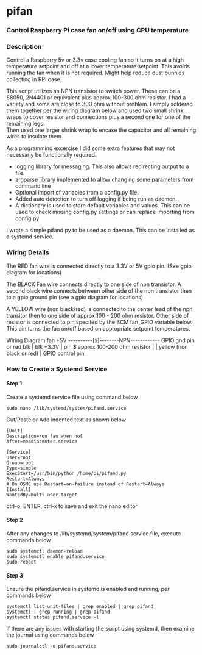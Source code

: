 # pifan
### Control Raspberry Pi case fan on/off using CPU temperature

### Description 
Control a Raspberry 5v or 3.3v case cooling fan so it turns on
at a high temperature setpoint and off at a lower temperature setpoint.
This avoids running the fan when it is not required.  Might help reduce
dust bunnies collecting in RPI case.

This script utilizes an NPN transistor to switch power. 
These can be a S8050, 2N4401 or equivalent plus approx 100-300 ohm resistor.  I had a variety
and some are close to 300 ohm without problem.  I simply soldered them together per the
wiring diagram below and used two small shrink wraps to cover resistor and connections
plus a second one for one of the remaining legs.  
Then used one larger shrink wrap to encase the capacitor and all remaining wires to insulate them.  

As a programming excercise I did some extra features that may
not necessariy be functionally required.

* logging library for messaging.  This also allows redirecting output to a file.
* argparse library implemented to allow changing some parameters from command line
* Optional import of variables from a config.py file.
* Added auto detection to turn off logging if being run as daemon.
* A dictionary is used to store default variables and values.  This can
be used to check missing config.py settings or can replace importing from config.py

I wrote a simple pifand.py to be used as a daemon.  This can be installed as a systemd service.

### Wiring Details

The RED fan wire is connected directly to a 3.3V or 5V gpio pin. (See gpio diagram for locations)

The BLACK Fan wire connects directly to one side of npn transistor.
A second black wire connects between other side of the npn transistor
then to a gpio ground pin (see a gpio diagram for locations)

A YELLOW wire (non black/red) is connected to the center lead of the npn transitor
then to one side of approx 100 - 200 ohm resistor. Other side of resistor is connected to
pin specifed by the BCM fan_GPIO variable below.
This pin turns the fan on/off based on appropriate setpoint temperatures.

Wiring Diagram
                 fan
   +5V ----------[x]--------NPN------------ GPIO gnd pin
    or      red       blk    |      blk
  +3.3V                      |
   pin                       $ approx 100-200 ohm resistor
                             |
                             | yellow (non black or red)
                             |
                            GPIO
                         control pin
 
### How to Create a Systemd Service
 
#### Step 1
Create a systemd service file using command below

    sudo nano /lib/systemd/system/pifand.service

Cut/Paste or Add indented text as shown below

    [Unit]
    Description=run fan when hot
    After=meadiacenter.service

    [Service]
    User=root
    Group=root
    Type=simple
    ExecStart=/usr/bin/python /home/pi/pifand.py
    Restart=Always
    # On OSMC use Restart=on-failure instead of Restart=Always
    [Install]
    WantedBy=multi-user.target

ctrl-o, ENTER, ctrl-x to save and exit the nano editor

#### Step 2 
After any changes to /lib/systemd/system/pifand.service file,
execute commands below

    sudo systemctl daemon-reload
    sudo systemctl enable pifand.service
    sudo reboot

#### Step 3 
Ensure the pifand.service in systemd is enabled and running, per commands below

    systemctl list-unit-files | grep enabled | grep pifand
    systemctl | grep running | grep pifand
    systemctl status pifand.service -l

If there are any issues with starting the script using systemd,
then examine the journal using commands below

    sudo journalctl -u pifand.service
    
    
    